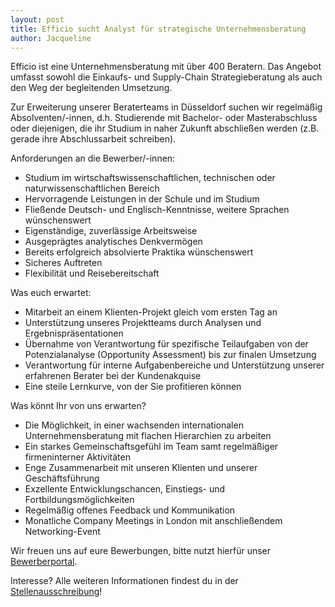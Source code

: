 ```yaml
---
layout: post
title: Efficio sucht Analyst für strategische Unternehmensberatung
author: Jacqueline
---
```


Efficio ist eine Unternehmensberatung mit über 400 Beratern.
Das Angebot umfasst sowohl die Einkaufs- und Supply-Chain Strategieberatung als auch den Weg der begleitenden Umsetzung.

Zur Erweiterung unserer Beraterteams in Düsseldorf suchen wir regelmäßig
Absolventen/-innen, d.h. Studierende mit Bachelor- oder Masterabschluss
oder diejenigen, die ihr Studium in naher Zukunft abschließen werden
(z.B. gerade ihre Abschlussarbeit schreiben).

Anforderungen an die Bewerber/-innen:

* Studium im wirtschaftswissenschaftlichen, technischen oder naturwissenschaftlichen Bereich
* Hervorragende Leistungen in der Schule und im Studium
* Fließende Deutsch- und Englisch-Kenntnisse, weitere Sprachen wünschenswert
* Eigenständige, zuverlässige Arbeitsweise
* Ausgeprägtes analytisches Denkvermögen
* Bereits erfolgreich absolvierte Praktika wünschenswert
* Sicheres Auftreten
* Flexibilität und Reisebereitschaft

Was euch erwartet:

* Mitarbeit an einem Klienten-Projekt gleich vom ersten Tag an
* Unterstützung unseres Projektteams durch Analysen und Ergebnispräsentationen
* Übernahme von Verantwortung für spezifische Teilaufgaben von der Potenzialanalyse (Opportunity Assessment) bis zur finalen Umsetzung
* Verantwortung für interne Aufgabenbereiche und Unterstützung unserer erfahrenen Berater bei der Kundenakquise
* Eine steile Lernkurve, von der Sie profitieren können

Was könnt Ihr von uns erwarten?

* Die Möglichkeit, in einer wachsenden internationalen Unternehmensberatung mit flachen Hierarchien zu arbeiten
* Ein starkes Gemeinschaftsgefühl im Team samt regelmäßiger firmeninterner Aktivitäten
* Enge Zusammenarbeit mit unseren Klienten und unserer Geschäftsführung
* Exzellente Entwicklungschancen, Einstiegs- und Fortbildungsmöglichkeiten
* Regelmäßig offenes Feedback und Kommunikation
* Monatliche Company Meetings in London mit anschließendem Networking-Event

Wir freuen uns auf eure Bewerbungen, bitte nutzt hierfür unser [Bewerberportal](https://efficio-hr.secure.force.com/Recruit/fRecruit__ApplyJob?vacancyNo=VN018).

Interesse? Alle weiteren Informationen findest du in der [Stellenausschreibung](dokumente/ausschreibungen_jobboerse/2018-11-03_efficio.pdf)!

